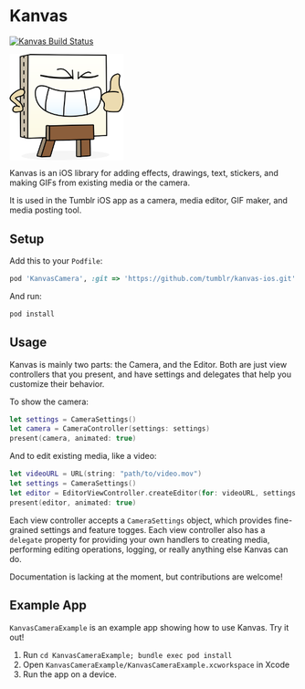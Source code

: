 # Kanvas

[![Kanvas Build Status](https://circleci.com/gh/tumblr/kanvas-ios.svg?style=svg)](https://circleci.com/gh/tumblr/kanvas-ios)

<img width="200" align="center" src="https://github.com/tumblr/kanvas-ios/blob/readme/images/kanvy-grin.png?raw=true" alt="kanvy">

Kanvas is an iOS library for adding effects, drawings, text, stickers, and making GIFs from existing media or the camera.

It is used in the Tumblr iOS app as a camera, media editor, GIF maker, and media posting tool. 

## Setup

Add this to your `Podfile`:

```ruby
pod 'KanvasCamera', :git => 'https://github.com/tumblr/kanvas-ios.git'
```

And run:

```bash
pod install
```

## Usage

Kanvas is mainly two parts: the Camera, and the Editor. Both are just view controllers that you present, and have settings and delegates that help you customize their behavior.

To show the camera:

```swift
let settings = CameraSettings()
let camera = CameraController(settings: settings)
present(camera, animated: true)
```

And to edit existing media, like a video:

```swift
let videoURL = URL(string: "path/to/video.mov")
let settings = CameraSettings()
let editor = EditorViewController.createEditor(for: videoURL, settings: settings)
present(editor, animated: true)
```

Each view controller accepts a `CameraSettings` object, which provides fine-grained settings and feature togges. Each view controller also has a `delegate` property for providing your own handlers to creating media, performing editing operations, logging, or really anything else Kanvas can do.

Documentation is lacking at the moment, but contributions are welcome!

## Example App

`KanvasCameraExample` is an example app showing how to use Kanvas. Try it out!

1. Run `cd KanvasCameraExample; bundle exec pod install`
2. Open `KanvasCameraExample/KanvasCameraExample.xcworkspace` in Xcode
3. Run the app on a device.
